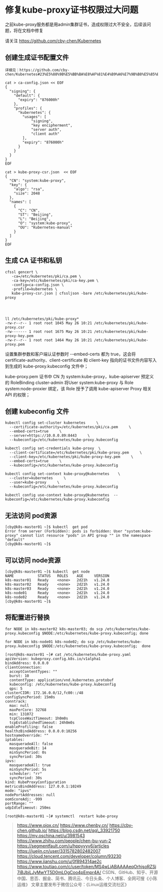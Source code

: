 # 修复kube-proxy证书权限过大问题



之前kube-proxy服务都是用admin集群证书，造成权限过大不安全，后续该问题，将在文档中修复

请关注 https://github.com/cby-chen/Kubernetes



## 创建生成证书配置文件

```shell
详细见：https://github.com/cby-chen/Kubernetes#23%E5%88%9B%E5%BB%BA%E8%AF%81%E4%B9%A6%E7%9B%B8%E5%85%B3%E6%96%87%E4%BB%B6

cat > ca-config.json << EOF 
{
  "signing": {
    "default": {
      "expiry": "876000h"
    },
    "profiles": {
      "kubernetes": {
        "usages": [
            "signing",
            "key encipherment",
            "server auth",
            "client auth"
        ],
        "expiry": "876000h"
      }
    }
  }
}
EOF

cat > kube-proxy-csr.json  << EOF 
{
  "CN": "system:kube-proxy",
  "key": {
    "algo": "rsa",
    "size": 2048
  },
  "names": [
    {
      "C": "CN",
      "ST": "Beijing",
      "L": "Beijing",
      "O": "system:kube-proxy",
      "OU": "Kubernetes-manual"
    }
  ]
}
EOF
```



## 生成 CA 证书和私钥

```shell
cfssl gencert \
   -ca=/etc/kubernetes/pki/ca.pem \
   -ca-key=/etc/kubernetes/pki/ca-key.pem \
   -config=ca-config.json \
   -profile=kubernetes \
   kube-proxy-csr.json | cfssljson -bare /etc/kubernetes/pki/kube-proxy




ll /etc/kubernetes/pki/kube-proxy*
-rw-r--r-- 1 root root 1045 May 26 10:21 /etc/kubernetes/pki/kube-proxy.csr
-rw------- 1 root root 1675 May 26 10:21 /etc/kubernetes/pki/kube-proxy-key.pem
-rw-r--r-- 1 root root 1464 May 26 10:21 /etc/kubernetes/pki/kube-proxy.pem
```

设置集群参数和客户端认证参数时 --embed-certs 都为 true，这会将 certificate-authority、client-certificate 和 client-key 指向的证书文件内容写入到生成的 kube-proxy.kubeconfig 文件中；

kube-proxy.pem 证书中 CN 为 system:kube-proxy，kube-apiserver 预定义的 RoleBinding cluster-admin 将User system:kube-proxy 与 Role system:node-proxier 绑定，该 Role 授予了调用 kube-apiserver Proxy 相关 API 的权限；



## 创建 kubeconfig 文件

```shell
kubectl config set-cluster kubernetes     \
  --certificate-authority=/etc/kubernetes/pki/ca.pem     \
  --embed-certs=true     \
  --server=https://10.0.0.89:8443     \
  --kubeconfig=/etc/kubernetes/kube-proxy.kubeconfig

kubectl config set-credentials kube-proxy  \
  --client-certificate=/etc/kubernetes/pki/kube-proxy.pem     \
  --client-key=/etc/kubernetes/pki/kube-proxy-key.pem     \
  --embed-certs=true     \
  --kubeconfig=/etc/kubernetes/kube-proxy.kubeconfig

kubectl config set-context kube-proxy@kubernetes    \
  --cluster=kubernetes     \
  --user=kube-proxy     \
  --kubeconfig=/etc/kubernetes/kube-proxy.kubeconfig

kubectl config use-context kube-proxy@kubernetes  --kubeconfig=/etc/kubernetes/kube-proxy.kubeconfig
```



## 无法访问 pod资源

```shell
[cby@k8s-master01 ~]$ kubectl  get pod 
Error from server (Forbidden): pods is forbidden: User "system:kube-proxy" cannot list resource "pods" in API group "" in the namespace "default"
[cby@k8s-master01 ~]$ 
```



## 可以访问 node资源

```shell
[cby@k8s-master01 ~]$ kubectl  get node
NAME           STATUS   ROLES    AGE     VERSION
k8s-master01   Ready    <none>   2d21h   v1.24.0
k8s-master02   Ready    <none>   2d21h   v1.24.0
k8s-master03   Ready    <none>   2d21h   v1.24.0
k8s-node01     Ready    <none>   2d21h   v1.24.0
k8s-node02     Ready    <none>   2d21h   v1.24.0
[cby@k8s-master01 ~]$ 

```



## 将配置进行替换

```shell
for NODE in k8s-master02 k8s-master03; do scp /etc/kubernetes/kube-proxy.kubeconfig $NODE:/etc/kubernetes/kube-proxy.kubeconfig; done

for NODE in k8s-node01 k8s-node02; do scp /etc/kubernetes/kube-proxy.kubeconfig $NODE:/etc/kubernetes/kube-proxy.kubeconfig;  done

[root@k8s-master01 ~]# cat /etc/kubernetes/kube-proxy.yaml 
apiVersion: kubeproxy.config.k8s.io/v1alpha1
bindAddress: 0.0.0.0
clientConnection:
  acceptContentTypes: ""
  burst: 10
  contentType: application/vnd.kubernetes.protobuf
  kubeconfig: /etc/kubernetes/kube-proxy.kubeconfig
  qps: 5
clusterCIDR: 172.16.0.0/12,fc00::/48 
configSyncPeriod: 15m0s
conntrack:
  max: null
  maxPerCore: 32768
  min: 131072
  tcpCloseWaitTimeout: 1h0m0s
  tcpEstablishedTimeout: 24h0m0s
enableProfiling: false
healthzBindAddress: 0.0.0.0:10256
hostnameOverride: ""
iptables:
  masqueradeAll: false
  masqueradeBit: 14
  minSyncPeriod: 0s
  syncPeriod: 30s
ipvs:
  masqueradeAll: true
  minSyncPeriod: 5s
  scheduler: "rr"
  syncPeriod: 30s
kind: KubeProxyConfiguration
metricsBindAddress: 127.0.0.1:10249
mode: "ipvs"
nodePortAddresses: null
oomScoreAdj: -999
portRange: ""
udpIdleTimeout: 250ms

[root@k8s-master01 ~]# systemctl  restart kube-proxy
```





> https://www.oiox.cn/
> https://www.chenby.cn/
> https://cby-chen.github.io/
> https://blog.csdn.net/qq\_33921750
> https://my.oschina.net/u/3981543
> https://www.zhihu.com/people/chen-bu-yun-2
> https://segmentfault.com/u/hppyvyv6/articles
> https://juejin.cn/user/3315782802482007
> https://cloud.tencent.com/developer/column/93230
> https://www.jianshu.com/u/0f894314ae2c
> https://www.toutiao.com/c/user/token/MS4wLjABAAAAeqOrhjsoRZSj7iBJbjLJyMwYT5D0mLOgCoo4pEmpr4A/
> CSDN、GitHub、知乎、开源中国、思否、掘金、简书、腾讯云、今日头条、个人博客、全网可搜《小陈运维》
> 文章主要发布于微信公众号：《Linux运维交流社区》
